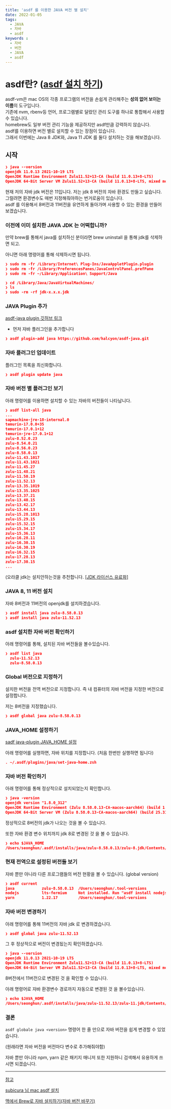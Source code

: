 ```yaml
---
title: 'asdf 를 이용한 JAVA 버전 별 설치'
date: 2022-01-05
tags:
  - JAVA
  - 자바
  - asdf
keywords :
  - 자바
  - 버전
  - JAVA
  - asdf
---
```

# asdf란? ([asdf 설치 하기](https://subicura.com/mac/dev/terminal-apps.html#asdf))

asdf-vm은 mac OS의 각종 프로그램의 버전을 손쉽게 관리해주는 **성의 없어 보이는 이름**의 도구입니다.<br/>
기존에 nvm, rbenv등 언어, 프로그램별로 달랐던 관리 도구를 하나로 통합해서 사용할 수 있습니다. <br/>
homebrew도 일부 버전 관리 기능을 제공하지만 asdf만큼 강력하지 않습니다.<br/>
asdf를 이용하면 버전 별로 설치할 수 있는 장점이 있습니다.<br/>
그래서 이번에는 Java 8 JDK와, Java 11 JDK 를 둘다 설치하는 것을 해보겠습니다.<br/>


## 시작

```json
❯ java --version
openjdk 11.0.13 2021-10-19 LTS
OpenJDK Runtime Environment Zulu11.52+13-CA (build 11.0.13+8-LTS)
OpenJDK 64-Bit Server VM Zulu11.52+13-CA (build 11.0.13+8-LTS, mixed mode)
```

현재 저의 자바 jdk 버전은 11입니다. 저는 jdk 8 버전의 자바 환경도 만들고 싶습니다. 
<br/>그럴려면 환경변수도 매번 지정해줘야하는 번거로움이 있습니다. 
<br/>asdf 를 이용해서 8버전과 11버전을 유연하게 돌아가며 사용할 수 있는 환경을 만들어 보겠습니다.

### 이전에 이미 설치한 JAVA JDK 는 어떡합니까?

만약 brew를 통해서 java를 설치하신 분이라면 brew uninstall 을 통해 jdk를 삭제하면 되고.

아니면 아래 명령어를 통해 삭제하시면 됩니다.

```json
❯ sudo rm -fr /Library/Internet\ Plug-Ins/JavaAppletPlugin.plugin
❯ sudo rm -fr /Library/PreferencesPanes/JavaControlPanel.prefPane
❯ sudo rm -fr ~/Library/Application\ Support/Java

❯ cd /Library/Java/JavaVirtualMachines/ 
❯ ls 
❯ sudo -rm -rf jdk-x.x.x.jdk
```

### JAVA Plugin 추가

[asdf-java plugin 깃허브 링크](https://github.com/halcyon/asdf-java#java_home)

- 먼저 자바 플러그인을 추가합니다

```json
❯ asdf plugin-add java https://github.com/halcyon/asdf-java.git
```

### 자바 플러그인 업데이트

플러그인 목록을 최신화합니다.

```json
❯ asdf plugin update java
```

### 자바 버전 별 플러그인 보기

아래 명령어를 이용하면 설치할 수 있는 자바의 버전들이 나타납니다.

```json
❯ asdf list-all java
...
sapmachine-jre-18-internal.0
temurin-17.0.0+35
temurin-17.0.1+12
temurin-jre-17.0.1+12
zulu-8.52.0.23
zulu-8.54.0.21
zulu-8.56.0.23
zulu-8.58.0.13
zulu-11.43.1017
zulu-11.43.1021
zulu-11.45.27
zulu-11.48.21
zulu-11.50.19
zulu-11.52.13
zulu-13.35.1019
zulu-13.35.1025
zulu-13.37.21
zulu-13.40.15
zulu-13.42.17
zulu-13.44.13
zulu-15.28.1013
zulu-15.29.15
zulu-15.32.15
zulu-15.34.17
zulu-15.36.13
zulu-16.28.11
zulu-16.30.15
zulu-16.30.19
zulu-16.32.15
zulu-17.28.13
zulu-17.30.15
...
```

(오라클 jdk는 설치안하는것을 추천합니다. [[JDK 라이선스 유료화]](https://zdnet.co.kr/view/?no=20181102140004)

### JAVA 8, 11 버전 설치

자바 8버전과 11버전의 openjdk를 설치하겠습니다.

```json
❯ asdf install java zulu-8.58.0.13
❯ asdf install java zulu-11.52.13
```

### asdf 설치한 자바 버전 확인하기

아래 명령어를 통해, 설치된 자바 버전들을 볼수있습니다.

```json
❯ asdf list java
  zulu-11.52.13
  zulu-8.58.0.13
```

### Global 버전으로 지정하기

설치한 버전을 전역 버전으로 지정합니다. 즉 내 컴퓨터의 자바 버전을 지정한 버전으로 설정합니다.

저는 8버전을 지정했습니다.

```json
❯ asdf global java zulu-8.58.0.13
```

### JAVA_HOME 설정하기

[sadf java-plugin JAVA_HOME 설정](https://github.com/halcyon/asdf-java#java_home)

아래 명령어를 실행하면, 자바 위치를 지정합니다. (처음 한번만 실행하면 됩니다)

```json
. ~/.asdf/plugins/java/set-java-home.zsh
```

### 자바 버전 확인하기

아래 명령어를 통해 정상적으로 설치되었는지 확인합니다.

```json
❯ java -version
openjdk version "1.8.0_312"
OpenJDK Runtime Environment (Zulu 8.58.0.13-CA-macos-aarch64) (build 1.8.0_312-b07)
OpenJDK 64-Bit Server VM (Zulu 8.58.0.13-CA-macos-aarch64) (build 25.312-b07, mixed mode)
```

정상적으로 8버전의 jdk가 나오는 것을 볼 수 있습니다.

또한 자바 환경 변수 위치까지 jdk 8로 변경된 것 을 볼 수 있습니다.

```json
❯ echo $JAVA_HOME
/Users/seonghun/.asdf/installs/java/zulu-8.58.0.13/zulu-8.jdk/Contents/Home
```

### 현재 전역으로 설정된 버전들 보기

자바 뿐만 아니라 다른 프로그램들의 버전 현황을 볼 수 있습니다. (global version)

```json
❯ asdf current
java            zulu-8.58.0.13  /Users/seonghun/.tool-versions
nodejs          lts-fermium     Not installed. Run "asdf install nodejs lts-fermium"
yarn            1.22.17         /Users/seonghun/.tool-versions
```

### 자바 버전 변경하기

아래 명령어를 통해 11버전의 자바 jdk 로 변경하겠습니다.

```json
❯ asdf global java zulu-11.52.13
```

그 후 정상적으로 버전이 변경됬는지 확인하겠습니다.

```json
❯ java --version
openjdk 11.0.13 2021-10-19 LTS
OpenJDK Runtime Environment Zulu11.52+13-CA (build 11.0.13+8-LTS)
OpenJDK 64-Bit Server VM Zulu11.52+13-CA (build 11.0.13+8-LTS, mixed mode)
```

8버전에서 11버전으로 변경된 것 을 확인할 수 있습니다.

아래 명령어로 자바 환경변수 경로까지 자동으로 변경된 것 을 볼수있습니다.

```json
❯ echo $JAVA_HOME
/Users/seonghun/.asdf/installs/java/zulu-11.52.13/zulu-11.jdk/Contents/Home
```

### 결론

`asdf globale java <version>` 명령어 한 줄 만으로 자바 버전을 쉽게 변경할 수 있었습니다.

(원래라면 자바 버전을 버전마다 변수로 추가해줘야함)

자바 뿐만 아니라 npm, yarn 같은 패키지 매니저 또한 지원하니 검색해서 유용하게 쓰시면 되겠습니다.

---

[참고](https://www.wiserfirst.com/blog/install-java-with-asdf/)

[subicura 님 mac asdf 설치](https://subicura.com/mac/dev/terminal-apps.html#asdf/)

[맥에서 Brew로 자바 설치하기(자바 버전 바꾸기)](https://llighter.github.io/install-java-on-mac/)